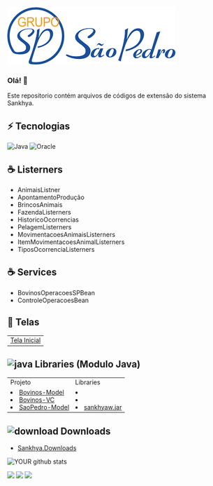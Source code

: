 <img src="https://github.com/rondybrandao/gsp-bovino/blob/main/img-logo.gsp.png">

### Olá! 👋
Este repositorio contém arquivos de códigos de extensão do sistema Sankhya.

## ⚡ Tecnologias
![Java](https://img.shields.io/badge/-java-E34A86?style=flat-square&logo=java)
![Oracle](https://img.shields.io/badge/-oracle-red?style=flat-square&logo=oracle)

## ☕️ Listerners
 
* AnimaisListner
* ApontamentoProdução
* BrincosAnimais
* FazendaListerners
* HistoricoOcorrencias
* PelagemListerners
* MovimentacoesAnimaisListerners
* ItemMovimentacoesAnimalListerners
* TiposOcorrenciaListerners

## ☕️ Services

* BovinosOperacoesSPBean
* ControleOperacoesBean
 
## 🚀 Telas

 <table>
  <tbody>
    <tr>
      <td><a href="http://refrial.nuvemdatacom.com.br:9586/mge/system.jsp#app/YnIuY29tLnNhbmtoeWEubWVudS5hZGljaW9uYWwuQURfTElCTUJD">Tela Inicial</a></td>
    </tr>
    
  </tbody>
</table>

## ![java](https://user-images.githubusercontent.com/108894680/186963630-ee640528-74c9-47c3-97a2-ea6aa3d2b434.png) Libraries (Modulo Java)
 <table>
  <tbody>
    <tr>
     <td>Projeto</td>
     <td>Libraries</td>
    </tr>
    <tr>
      <td>
       <u>
         <li>Bovinos-Model</li>
         <li>Bovinos-VC</li>
         <li>SaoPedro-Model</li>
        </u>
       </td>
      <td>
       <u>
        <li></li>
        <li></li>
        <li>sankhyaw.jar</li>
       </u>
      </td>
    </tr>
  </tbody>
</table>

## ![download](https://user-images.githubusercontent.com/108894680/186968350-b54975cc-9c32-4fbd-8da0-88d8105b610a.png) Downloads
* [Sankhya.Downloads ](http://downloads.sankhya.com.br/downloads?app=outros#)

  
![YOUR github stats](https://github-readme-stats.vercel.app/api?username=rondynely)


[<img src="https://img.shields.io/badge/twitter-%231DA1F2.svg?&style=for-the-badge&logo=twitter&logoColor=white" />](https://twitter.com/rondynely)   [<img src="https://img.shields.io/badge/linkedin-%230077B5.svg?&style=for-the-badge&logo=linkedin&logoColor=white" />](https://www.linkedin.com/in/rondynely/) [<img src = "https://img.shields.io/badge/instagram-%23E4405F.svg?&style=for-the-badge&logo=instagram&logoColor=white">](https://www.instagram.com/rondynely/)
